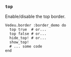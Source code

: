 ### `top`

Enable/disable the top border.

    Vedeu.border :border_demo do
      top true  # or...
      top false # or...
      hide_top! # or...
      show_top!
      # ... some code
    end

